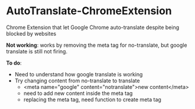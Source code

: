 # AutoTranslate-ChromeExtension
Chrome Extension that let Google Chrome auto-translate despite being blocked by websites


**Not working**: works by removing the meta tag for no-translate, but google translate is still not firing. 

**To do**:
* Need to understand how google translate is working
* Try changing content from no-translate to translate
  * \<meta name="google" content="notranslate">new content\</meta> 
  * need to add new content inside the meta tag
  * replacing the meta tag, need function to create meta tag

